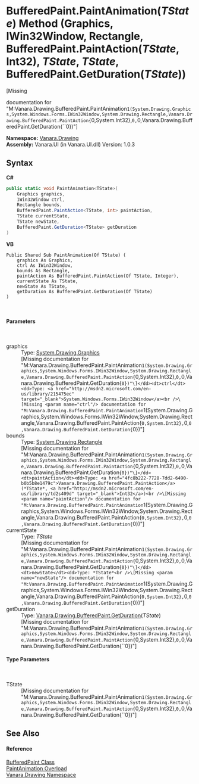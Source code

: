 # BufferedPaint.PaintAnimation(*TState*) Method (Graphics, IWin32Window, Rectangle, BufferedPaint.PaintAction(*TState*, Int32), *TState*, *TState*, BufferedPaint.GetDuration(*TState*))
 

\[Missing <summary> documentation for "M:Vanara.Drawing.BufferedPaint.PaintAnimation``1(System.Drawing.Graphics,System.Windows.Forms.IWin32Window,System.Drawing.Rectangle,Vanara.Drawing.BufferedPaint.PaintAction{``0,System.Int32},``0,``0,Vanara.Drawing.BufferedPaint.GetDuration{``0})"\]

**Namespace:**&nbsp;<a href="244457de-0d9a-a7a6-a8cb-8ad874eb779f">Vanara.Drawing</a><br />**Assembly:**&nbsp;Vanara.UI (in Vanara.UI.dll) Version: 1.0.3

## Syntax

**C#**<br />
``` C#
public static void PaintAnimation<TState>(
	Graphics graphics,
	IWin32Window ctrl,
	Rectangle bounds,
	BufferedPaint.PaintAction<TState, int> paintAction,
	TState currentState,
	TState newState,
	BufferedPaint.GetDuration<TState> getDuration
)

```

**VB**<br />
``` VB
Public Shared Sub PaintAnimation(Of TState) ( 
	graphics As Graphics,
	ctrl As IWin32Window,
	bounds As Rectangle,
	paintAction As BufferedPaint.PaintAction(Of TState, Integer),
	currentState As TState,
	newState As TState,
	getDuration As BufferedPaint.GetDuration(Of TState)
)
```

<br />

#### Parameters
&nbsp;<dl><dt>graphics</dt><dd>Type: <a href="http://msdn2.microsoft.com/en-us/library/ac148eb3" target="_blank">System.Drawing.Graphics</a><br />\[Missing <param name="graphics"/> documentation for "M:Vanara.Drawing.BufferedPaint.PaintAnimation``1(System.Drawing.Graphics,System.Windows.Forms.IWin32Window,System.Drawing.Rectangle,Vanara.Drawing.BufferedPaint.PaintAction{``0,System.Int32},``0,``0,Vanara.Drawing.BufferedPaint.GetDuration{``0})"\]</dd><dt>ctrl</dt><dd>Type: <a href="http://msdn2.microsoft.com/en-us/library/215475ec" target="_blank">System.Windows.Forms.IWin32Window</a><br />\[Missing <param name="ctrl"/> documentation for "M:Vanara.Drawing.BufferedPaint.PaintAnimation``1(System.Drawing.Graphics,System.Windows.Forms.IWin32Window,System.Drawing.Rectangle,Vanara.Drawing.BufferedPaint.PaintAction{``0,System.Int32},``0,``0,Vanara.Drawing.BufferedPaint.GetDuration{``0})"\]</dd><dt>bounds</dt><dd>Type: <a href="http://msdn2.microsoft.com/en-us/library/1zk39146" target="_blank">System.Drawing.Rectangle</a><br />\[Missing <param name="bounds"/> documentation for "M:Vanara.Drawing.BufferedPaint.PaintAnimation``1(System.Drawing.Graphics,System.Windows.Forms.IWin32Window,System.Drawing.Rectangle,Vanara.Drawing.BufferedPaint.PaintAction{``0,System.Int32},``0,``0,Vanara.Drawing.BufferedPaint.GetDuration{``0})"\]</dd><dt>paintAction</dt><dd>Type: <a href="4fc8b222-7728-7dd2-6490-b0b5b8e1479c">Vanara.Drawing.BufferedPaint.PaintAction</a>(*TState*, <a href="http://msdn2.microsoft.com/en-us/library/td2s409d" target="_blank">Int32</a>)<br />\[Missing <param name="paintAction"/> documentation for "M:Vanara.Drawing.BufferedPaint.PaintAnimation``1(System.Drawing.Graphics,System.Windows.Forms.IWin32Window,System.Drawing.Rectangle,Vanara.Drawing.BufferedPaint.PaintAction{``0,System.Int32},``0,``0,Vanara.Drawing.BufferedPaint.GetDuration{``0})"\]</dd><dt>currentState</dt><dd>Type: *TState*<br />\[Missing <param name="currentState"/> documentation for "M:Vanara.Drawing.BufferedPaint.PaintAnimation``1(System.Drawing.Graphics,System.Windows.Forms.IWin32Window,System.Drawing.Rectangle,Vanara.Drawing.BufferedPaint.PaintAction{``0,System.Int32},``0,``0,Vanara.Drawing.BufferedPaint.GetDuration{``0})"\]</dd><dt>newState</dt><dd>Type: *TState*<br />\[Missing <param name="newState"/> documentation for "M:Vanara.Drawing.BufferedPaint.PaintAnimation``1(System.Drawing.Graphics,System.Windows.Forms.IWin32Window,System.Drawing.Rectangle,Vanara.Drawing.BufferedPaint.PaintAction{``0,System.Int32},``0,``0,Vanara.Drawing.BufferedPaint.GetDuration{``0})"\]</dd><dt>getDuration</dt><dd>Type: <a href="85cdaa23-5e70-f848-bd02-eb9caa117126">Vanara.Drawing.BufferedPaint.GetDuration</a>(*TState*)<br />\[Missing <param name="getDuration"/> documentation for "M:Vanara.Drawing.BufferedPaint.PaintAnimation``1(System.Drawing.Graphics,System.Windows.Forms.IWin32Window,System.Drawing.Rectangle,Vanara.Drawing.BufferedPaint.PaintAction{``0,System.Int32},``0,``0,Vanara.Drawing.BufferedPaint.GetDuration{``0})"\]</dd></dl>

#### Type Parameters
&nbsp;<dl><dt>TState</dt><dd>\[Missing <typeparam name="TState"/> documentation for "M:Vanara.Drawing.BufferedPaint.PaintAnimation``1(System.Drawing.Graphics,System.Windows.Forms.IWin32Window,System.Drawing.Rectangle,Vanara.Drawing.BufferedPaint.PaintAction{``0,System.Int32},``0,``0,Vanara.Drawing.BufferedPaint.GetDuration{``0})"\]</dd></dl>

## See Also


#### Reference
<a href="e607545b-a9c2-d739-92ec-116afcabd9d2">BufferedPaint Class</a><br /><a href="67019b1e-4a4b-6176-67b9-22fdf3886e1c">PaintAnimation Overload</a><br /><a href="244457de-0d9a-a7a6-a8cb-8ad874eb779f">Vanara.Drawing Namespace</a><br />